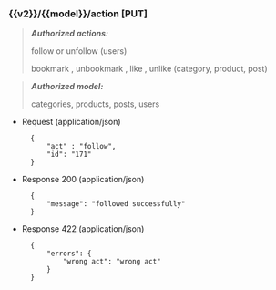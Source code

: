### {{v2}}/{{model}}/action  [PUT]

> ***Authorized actions:***
>
> follow or unfollow (users)
>
> bookmark , unbookmark , like , unlike (category, product, post)


> ***Authorized model:***
>
> categories, products, posts, users




+ Request (application/json)

        {
            "act" : "follow",
            "id": "171"
        }
        
+ Response 200 (application/json)

        {
            "message": "followed successfully"
        }


+ Response 422 (application/json)

        {
            "errors": {
                "wrong act": "wrong act"
            }
        }
